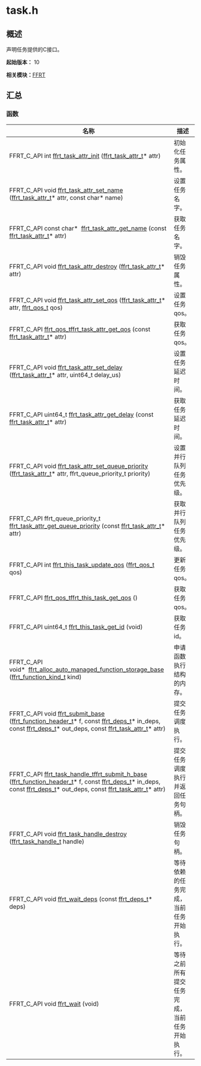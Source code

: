 # task.h


## 概述

声明任务提供的C接口。

**起始版本：** 10

**相关模块：**[FFRT](_f_f_r_t.md)


## 汇总


### 函数

| 名称 | 描述 | 
| -------- | -------- |
| FFRT_C_API int [ffrt_task_attr_init](_f_f_r_t.md#ffrt_task_attr_init) ([ffrt_task_attr_t](ffrt__task__attr__t.md)\* attr) | 初始化任务属性。  | 
| FFRT_C_API void [ffrt_task_attr_set_name](_f_f_r_t.md#ffrt_task_attr_set_name) ([ffrt_task_attr_t](ffrt__task__attr__t.md)\* attr, const char\* name) | 设置任务名字。  | 
| FFRT_C_API const char\*&nbsp;&nbsp;[ffrt_task_attr_get_name](_f_f_r_t.md#ffrt_task_attr_get_name) (const [ffrt_task_attr_t](ffrt__task__attr__t.md)\* attr) | 获取任务名字。  | 
| FFRT_C_API void [ffrt_task_attr_destroy](_f_f_r_t.md#ffrt_task_attr_destroy) ([ffrt_task_attr_t](ffrt__task__attr__t.md)\* attr) | 销毁任务属性。  | 
| FFRT_C_API void [ffrt_task_attr_set_qos](_f_f_r_t.md#ffrt_task_attr_set_qos) ([ffrt_task_attr_t](ffrt__task__attr__t.md)\* attr, [ffrt_qos_t](_f_f_r_t.md) qos) | 设置任务qos。  | 
| FFRT_C_API [ffrt_qos_t](_f_f_r_t.md)[ffrt_task_attr_get_qos](_f_f_r_t.md#ffrt_task_attr_get_qos) (const [ffrt_task_attr_t](ffrt__task__attr__t.md)\* attr) | 获取任务qos。  | 
| FFRT_C_API void [ffrt_task_attr_set_delay](_f_f_r_t.md#ffrt_task_attr_set_delay) ([ffrt_task_attr_t](ffrt__task__attr__t.md)\* attr, uint64_t delay_us) | 设置任务延迟时间。  | 
| FFRT_C_API uint64_t [ffrt_task_attr_get_delay](_f_f_r_t.md#ffrt_task_attr_get_delay) (const [ffrt_task_attr_t](ffrt__task__attr__t.md)\* attr) | 获取任务延迟时间。  | 
| FFRT_C_API void [ffrt_task_attr_set_queue_priority](_f_f_r_t.md#ffrt_task_attr_set_queue_priority) ([ffrt_task_attr_t](ffrt__task__attr__t.md)\* attr, ffrt_queue_priority_t priority) | 设置并行队列任务优先级。  | 
| FFRT_C_API ffrt_queue_priority_t [ffrt_task_attr_get_queue_priority](_f_f_r_t.md#ffrt_task_attr_get_queue_priority) (const [ffrt_task_attr_t](ffrt__task__attr__t.md)\* attr) | 获取并行队列任务优先级。  | 
| FFRT_C_API int [ffrt_this_task_update_qos](_f_f_r_t.md#ffrt_this_task_update_qos) ([ffrt_qos_t](_f_f_r_t.md) qos) | 更新任务qos。  | 
| FFRT_C_API [ffrt_qos_t](_f_f_r_t.md)[ffrt_this_task_get_qos](_f_f_r_t.md#ffrt_this_task_get_qos) () | 获取任务qos。  | 
| FFRT_C_API uint64_t [ffrt_this_task_get_id](_f_f_r_t.md#ffrt_this_task_get_id) (void) | 获取任务id。  | 
| FFRT_C_API void\*&nbsp;&nbsp;[ffrt_alloc_auto_managed_function_storage_base](_f_f_r_t.md#ffrt_alloc_auto_managed_function_storage_base) ([ffrt_function_kind_t](_f_f_r_t.md#ffrt_function_kind_t) kind) | 申请函数执行结构的内存。  | 
| FFRT_C_API void [ffrt_submit_base](_f_f_r_t.md#ffrt_submit_base) ([ffrt_function_header_t](ffrt__function__header__t.md)\* f, const [ffrt_deps_t](ffrt__deps__t.md)\* in_deps, const [ffrt_deps_t](ffrt__deps__t.md)\* out_deps, const [ffrt_task_attr_t](ffrt__task__attr__t.md)\* attr) | 提交任务调度执行。  | 
| FFRT_C_API [ffrt_task_handle_t](_f_f_r_t.md)[ffrt_submit_h_base](_f_f_r_t.md#ffrt_submit_h_base) ([ffrt_function_header_t](ffrt__function__header__t.md)\* f, const [ffrt_deps_t](ffrt__deps__t.md)\* in_deps, const [ffrt_deps_t](ffrt__deps__t.md)\* out_deps, const [ffrt_task_attr_t](ffrt__task__attr__t.md)\* attr) | 提交任务调度执行并返回任务句柄。  | 
| FFRT_C_API void [ffrt_task_handle_destroy](_f_f_r_t.md#ffrt_task_handle_destroy) ([ffrt_task_handle_t](_f_f_r_t.md) handle) | 销毁任务句柄。  | 
| FFRT_C_API void [ffrt_wait_deps](_f_f_r_t.md#ffrt_wait_deps) (const [ffrt_deps_t](ffrt__deps__t.md)\* deps) | 等待依赖的任务完成，当前任务开始执行。  | 
| FFRT_C_API void [ffrt_wait](_f_f_r_t.md#ffrt_wait) (void) | 等待之前所有提交任务完成，当前任务开始执行。  | 
